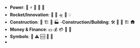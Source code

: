 - **Power**: 🔋 ⚡ 🔌 🔆 🔅
- **Rocket/Innovation**: 🚀 🚁 🛸 🧠 💡
- **Construction**: 🧱 🏗️ 🏢 🏭
-**Construction/Building**: 🛠️ 🔨 🧱 🏗️ 🛖 
- **Money & Finance**: 💵 💰 💳 💸 💱 
- **Symbols**: 🛑 ⚠️ 🆘 📛 🚸
- 